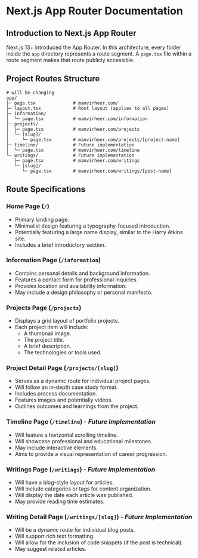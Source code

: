 # Next.js App Router Documentation

## Introduction to Next.js App Router

Next.js 13+ introduced the App Router. In this architecture, every folder inside the `app` directory represents a route segment. A `page.tsx` file within a route segment makes that route publicly accessible.

## Project Routes Structure
```
# will be changing 
app/
├─ page.tsx              # manvirheer.com/
├─ layout.tsx            # Root layout (applies to all pages)
├─ information/
│  └─ page.tsx           # manvirheer.com/information
├─ projects/
│  ├─ page.tsx           # manvirheer.com/projects
│  └─ [slug]/
│     └─ page.tsx        # manvirheer.com/projects/[project-name]
├─ timeline/             # Future implementation
│  └─ page.tsx           # manvirheer.com/timeline
└─ writings/             # Future implementation
   ├─ page.tsx           # manvirheer.com/writings
   └─ [slug]/
      └─ page.tsx        # manvirheer.com/writings/[post-name]
```

## Route Specifications

### Home Page (`/`)

- Primary landing page.
- Minimalist design featuring a typography-focused introduction.
- Potentially featuring a large name display, similar to the Harry Atkins site.
- Includes a brief introductory section.

### Information Page (`/information`)

- Contains personal details and background information.
- Features a contact form for professional inquiries.
- Provides location and availability information.
- May include a design philosophy or personal manifesto.

### Projects Page (`/projects`)

- Displays a grid layout of portfolio projects.
- Each project item will include:
    - A thumbnail image.
    - The project title.
    - A brief description.
    - The technologies or tools used.

### Project Detail Page (`/projects/[slug]`)

- Serves as a dynamic route for individual project pages.
- Will follow an in-depth case study format.
- Includes process documentation.
- Features images and potentially videos.
- Outlines outcomes and learnings from the project.

### Timeline Page (`/timeline`) - *Future Implementation*

- Will feature a horizontal scrolling timeline.
- Will showcase professional and educational milestones.
- May include interactive elements.
- Aims to provide a visual representation of career progression.

### Writings Page (`/writings`) - *Future Implementation*

- Will have a blog-style layout for articles.
- Will include categories or tags for content organization.
- Will display the date each article was published.
- May provide reading time estimates.

### Writing Detail Page (`/writings/[slug]`) - *Future Implementation*

- Will be a dynamic route for individual blog posts.
- Will support rich text formatting.
- Will allow for the inclusion of code snippets (if the post is technical).
- May suggest related articles.
